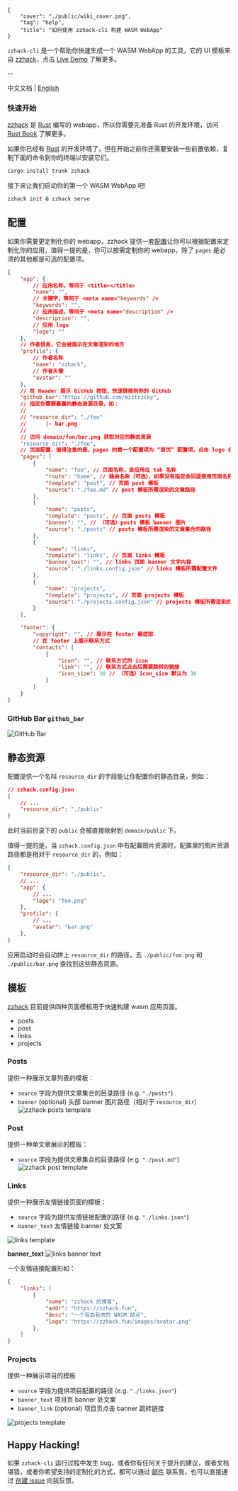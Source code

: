 ```metadata
{
    "cover": "./public/wiki_cover.png",
    "tag": "help",
    "title": "如何使用 zzhack-cli 构建 WASM WebApp"
}
```

`zzhack-cli` 是一个帮助你快速生成一个 WASM WebApp 的工具，它的 UI 模板来自 [zzhack](https://github.com/zzhack-stack/zzhack)，点击 [Live Demo](https://zzhack.fun) 了解更多。

--

中文文档 | [English](#)

### 快速开始
[zzhack](https://github.com/zzhack-stack/zzhack) 是 [Rust](https://www.rust-lang.org/) 编写的 webapp，所以你需要先准备 Rust 的开发环境，访问 [Rust Book](https://doc.rust-lang.org/cargo/getting-started/installation.html) 了解更多。


如果你已经有 [Rust](https://www.rust-lang.org/) 的开发环境了，但在开始之前你还需要安装一些前置依赖，复制下面的命令到你的终端以安装它们。
```sh
cargo install trunk zzhack
```

接下来让我们启动你的第一个 WASM WebApp 吧!
```sh
zzhack init & zzhack serve
```

## 配置
如果你需要更定制化你的 webapp，zzhack 提供一套[配置](#配置)让你可以根据配置来定制化你的应用，值得一提的是，你可以按需定制你的 webapp，除了 `pages` 是必须的其他都是可选的配置项。

```json
{
    "app": {
        // 应用名称，等同于 <title></title>
        "name": "", 
        // 关键字，等同于 <meta name="keywords" />
        "keywords": "", 
        // 应用描述，等同于 <meta name="description" />
        "description": "", 
        // 应用 logo
        "logo": ""
    },
    // 作者信息，它会被展示在文章渲染的地方
    "profile": { 
        // 作者名称
        "name": "zzhack", 
        // 作者头像
        "avatar": "" 
    },
    // 在 Header 展示 GitHub 按钮，快速链接到你的 GitHub 
    "github_bar":"https://github.com/mistricky",    
    // 指定你需要暴露的静态资源目录，如：
    //
    // "resource_dir": "./foo"
    //      |- bar.png
    // 
    // 访问 domain/foo/bar.png 获取对应的静态资源
    "resource_dir": "./foo", 
    // 页面配置，值得注意的是，pages 的第一个配置项为 “首页” 配置项，点击 logo 会返回首页 
    "pages": [ 
        {
            "name": "foo", // 页面名称，会应用在 tab 名称
            "route": "home", // 路由名称（可选），如果没有指定会回退使用页面名称作为路由
            "template": "post", // 页面 post 模板
            "source": "./foo.md" // post 模板所需渲染的文章路径
        },
        {
            "name": "posts",
            "template": "posts", // 页面 posts 模板
            "banner": "", // （可选）posts 模板 banner 图片
            "source": "./posts" // posts 模板所需渲染的文章集合的路径
        },
        {
            "name": "links",
            "template": "links", // 页面 links 模板
            "banner_text": "", // links 页面 banner 文字内容
            "source": "./links.config.json" // links 模板所需配置文件
        },
        {
            "name": "projects",
            "template": "projects", // 页面 projects 模板
            "source": "./projects.config.json" // projects 模板所需渲染的项目配置文件
        }
    ],

    "footer": {
        "copyright": "", // 展示在 footer 最底部
        // 在 footer 上展示联系方式
        "contacts": [ 
            {
                "icon": "", // 联系方式的 icon
                "link": "", // 联系方式点击后需要跳转的链接
                "icon_size": 30 // （可选）icon_size 默认为 30
            }
        ]
    }
}
```

### GitHub Bar `github_bar`
![GitHub Bar](./public/github_bar.png)

## 静态资源
配置提供一个名叫 `resource_dir` 的字段能让你配置你的静态目录，例如：
```json
// zzhack.config.json
{
    // ...
    "resource_dir": "./public"
}
```
此时当前目录下的 `public` 会被直接映射到 `domain/public` 下。

值得一提的是，当 `zzhack.config.json` 中有配置图片资源时，配置里的图片资源路径都是相对于 `resource_dir` 的，例如：
```json
{
    "resource_dir": "./public",
    // ...
    "app": {
        // ...
        "logo": "foo.png"
    },
    "profile": { 
        // ...
        "avatar": "bar.png" 
    },
}
```
应用启动时会自动拼上 `resource_dir` 的路径，去 `./public/foo.png` 和 `./public/bar.png` 查找到这些静态资源。

## 模板
[zzhack](https://github.com/zzhack-stack/zzhack) 目前提供四种页面模板用于快速构建 wasm 应用页面。

- posts
- post
- links
- projects

### Posts
提供一种展示文章列表的模板：
- `source` 字段为提供文章集合的目录路径 (e.g. `"./posts"`)
- `banner` (optional) 头部 banner 图片路径（相对于 `resource_dir`）
![zzhack posts template](./public/zzhack_dark_mode.png)

### Post
提供一种单文章展示的模板：
- `source` 字段为提供文章集合的目录路径 (e.g. `"./post.md"`)
![zzhack post template](./public/zzhack_post_template.png)

### Links
提供一种展示友情链接页面的模板：
- `source` 字段为提供友情链接配置的路径 (e.g. `"./links.json"`)
- `banner_text` 友情链接 banner 处文案

![links template](./public/links_template.png)

**banner_text**
![links banner text](./public/links_banner_text.png)

一个友情链接配置形如：
```json
{
    "links": [
        {
            "name": "zzhack 的博客",
            "addr": "https://zzhack.fun",
            "desc": "一个有血有肉的 WASM 站点",
            "logo": "https://zzhack.fun/images/avatar.png"
        },
    ]
}
```

### Projects
提供一种展示项目的模板
- `source` 字段为提供项目配置的路径 (e.g. `"./links.json"`)
- `banner_text` 项目页 banner 处文案
- `banner_link` (optional) 项目页点击 banner 跳转链接

![projects template](./public/projects_template.png)

## Happy Hacking!
如果 `zzhack-cli` 运行过程中发生 bug，或者你有任何关于提升的建议，或者文档堪错，或者你希望支持的定制化的方式，都可以通过 [邮件](mailto://mist.zzh@gmail.com) 联系我，也可以直接通过 [创建 issue](https://github.com/zzhack-stack/zzhack/issues/new) 向我反馈。